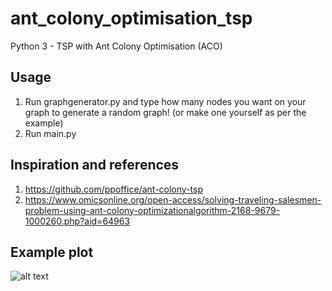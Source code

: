 # ant_colony_optimisation_tsp
Python 3 - TSP with Ant Colony Optimisation (ACO)

## Usage
  1. Run graphgenerator.py and type how many nodes you want on your graph to generate a random graph! (or make one yourself as per the example)
  2. Run main.py
  
## Inspiration and references
  1. https://github.com/ppoffice/ant-colony-tsp
  2. https://www.omicsonline.org/open-access/solving-traveling-salesmen-problem-using-ant-colony-optimizationalgorithm-2168-9679-1000260.php?aid=64963

## Example plot
  ![alt text](https://i.imgur.com/M1hCQOp.jpg "Example")
